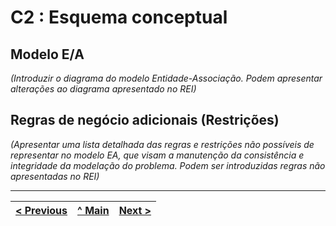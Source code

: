 # C2 : Esquema conceptual

## Modelo E/A
_(Introduzir o diagrama do modelo Entidade-Associação. Podem apresentar alterações ao diagrama apresentado no REI)_

## Regras de negócio adicionais (Restrições)
_(Apresentar uma lista detalhada das regras e restrições não possíveis de representar no modelo EA, que visam a manutenção da consistência e integridade da modelação do problema. Podem ser introduzidas regras não apresentadas no REI)_

---
[< Previous](rebd01.md) | [^ Main](https://github.com/SIBD01/TrabalhoFinal) | [Next >](rebd03.md)
:--- | :---: | ---: 
